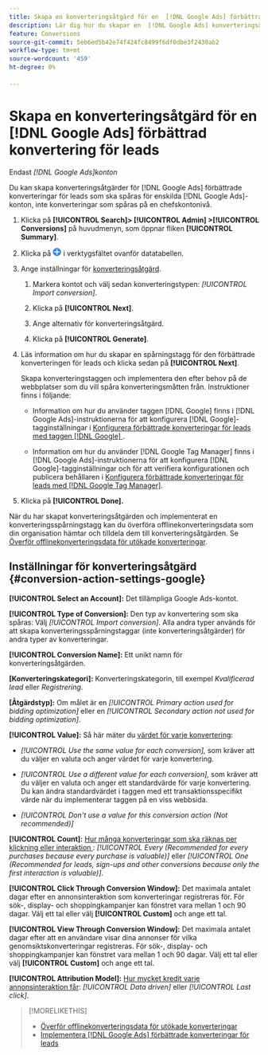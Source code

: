 ```yaml
---
title: Skapa en konverteringsåtgärd för en  [!DNL Google Ads] förbättrad konvertering för leads
description: Lär dig hur du skapar en  [!DNL Google Ads] konverteringsåtgärd för en förbättrad konvertering av leads.
feature: Conversions
source-git-commit: 5eb6ed5b42e74f424fc8499f6df0dbe3f2430ab2
workflow-type: tm+mt
source-wordcount: '459'
ht-degree: 0%

---
```


# Skapa en konverteringsåtgärd för en [!DNL Google Ads] förbättrad konvertering för leads

Endast *[!DNL Google Ads]konton*

Du kan skapa konverteringsåtgärder för [!DNL Google Ads] förbättrade konverteringar för leads som ska spåras för enskilda [!DNL Google Ads]-konton, inte konverteringar som spåras på en chefskontonivå.

1. Klicka på **[!UICONTROL Search]> [!UICONTROL Admin] >[!UICONTROL Conversions]** på huvudmenyn, som öppnar fliken **[!UICONTROL Summary]**.

1. Klicka på ![Skapa](/help/search-social-commerce/assets/add.png "Skapa") i verktygsfältet ovanför datatabellen.

1. Ange inställningar för [konverteringsåtgärd](#conversion-action-settings-google).

   1. Markera kontot och välj sedan konverteringstypen: *[!UICONTROL Import conversion]*.

   1. Klicka på **[!UICONTROL Next]**.

   1. Ange alternativ för konverteringsåtgärd.

   1. Klicka på **[!UICONTROL Generate]**.

1. Läs information om hur du skapar en spårningstagg för den förbättrade konverteringen för leads och klicka sedan på **[!UICONTROL Next]**.

   Skapa konverteringstaggen och implementera den efter behov på de webbplatser som du vill spåra konverteringsmåtten från. Instruktioner finns i följande:

   * Information om hur du använder taggen [!DNL Google] finns i [!DNL Google Ads]-instruktionerna för att konfigurera [!DNL Google]-tagginställningar i [Konfigurera förbättrade konverteringar för leads med taggen  [!DNL Google] ](https://support.google.com/google-ads/answer/11347292).

   * Information om hur du använder [!DNL Google Tag Manager] finns i [!DNL Google Ads]-instruktionerna för att konfigurera [!DNL Google]-tagginställningar och för att verifiera konfigurationen och publicera behållaren i [Konfigurera förbättrade konverteringar för leads med [!DNL Google Tag Manager]](https://support.google.com/google-ads/answer/11021502?#configure).

1. Klicka på **[!UICONTROL Done].**

När du har skapat konverteringsåtgärden och implementerat en konverteringsspårningstagg kan du överföra offlinekonverteringsdata som din organisation hämtar och tilldela dem till konverteringsåtgärden. Se [Överför offlinekonverteringsdata för utökade konverteringar](/help/search-social-commerce/admin/conversion-metrics/upload-data-offline-conversions.md).

## Inställningar för konverteringsåtgärd {#conversion-action-settings-google}

**[!UICONTROL Select an Account]:** Det tillämpliga Google Ads-kontot.

**[!UICONTROL Type of Conversion]:** Den typ av konvertering som ska spåras: Välj *[!UICONTROL Import conversion]*. Alla andra typer används för att skapa konverteringsspårningstaggar (inte konverteringsåtgärder) för andra typer av konverteringar.

**[!UICONTROL Conversion Name]:** Ett unikt namn för konverteringsåtgärden.

**\[Konverteringskategori\]:** Konverteringskategorin, till exempel *Kvalificerad lead* eller *Registrering*.

**\[Åtgärdstyp\]:** Om målet är en *[!UICONTROL Primary action used for bidding optimization]* eller en *[!UICONTROL Secondary action not used for bidding optimization]*.

**[!UICONTROL Value]:** Så här mäter du [värdet för varje konvertering](https://support.google.com/google-ads/answer/13064207):

* *[!UICONTROL Use the same value for each conversion],* som kräver att du väljer en valuta och anger värdet för varje konvertering.

* *[!UICONTROL Use a different value for each conversion],* som kräver att du väljer en valuta och anger ett standardvärde för varje konvertering. Du kan ändra standardvärdet i taggen med ett transaktionsspecifikt värde när du implementerar taggen på en viss webbsida.

* *[!UICONTROL Don't use a value for this conversion action (Not recommended)]*

**[!UICONTROL Count]:** [Hur många konverteringar som ska räknas per klickning eller interaktion ](https://support.google.com/google-ads/answer/3438531): *[!UICONTROL Every (Recommended for every purchases because every purchase is valuable)]* eller *[!UICONTROL One (Recommended for leads, sign-ups and other conversions because only the first interaction is valuable)]*.

**[!UICONTROL Click Through Conversion Window]:** Det maximala antalet dagar efter en annonsinteraktion som konverteringar registreras för. För sök-, display- och shoppingkampanjer kan fönstret vara mellan 1 och 90 dagar. Välj ett tal eller välj **[!UICONTROL Custom]** och ange ett tal.

**[!UICONTROL View Through Conversion Window]:** Det maximala antalet dagar efter att en användare visar dina annonser för vilka genomsiktskonverteringar registreras. För sök-, display- och shoppingkampanjer kan fönstret vara mellan 1 och 90 dagar. Välj ett tal eller välj **[!UICONTROL Custom]** och ange ett tal.

**[!UICONTROL Attribution Model]:** [Hur mycket kredit varje annonsinteraktion får](https://support.google.com/google-ads/answer/6259715?sjid=8211249329930775138): *[!UICONTROL Data driven]* eller *[!UICONTROL Last click]*.

>[!MORELIKETHIS]
>
>* [Överför offlinekonverteringsdata för utökade konverteringar](/help/search-social-commerce/admin/conversion-metrics/upload-data-offline-conversions.md)
>* [Implementera [!DNL Google Ads] förbättrade konverteringar för leads](/help/search-social-commerce/campaign-management/special-workflows/google-enhanced-conversions-leads.md)
